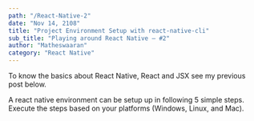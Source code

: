 ```yaml
---
path: "/React-Native-2"
date: "Nov 14, 2108"
title: "Project Environment Setup with react-native-cli"
sub_title: "Playing around React Native — #2"
author: "Matheswaaran"
category: "React Native"
---
```

To know the basics about React Native, React and JSX see my previous post below.

A react native environment can be setup up in following 5 simple steps. Execute the steps based on your platforms (Windows, Linux, and Mac).
